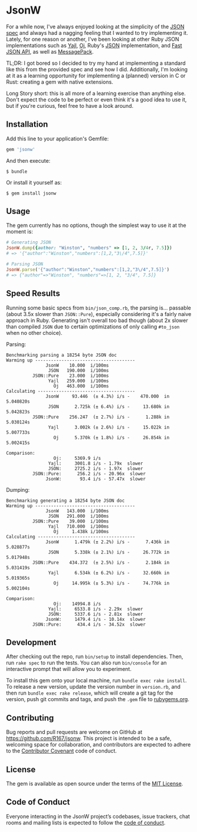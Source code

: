 # JsonW

For a while now, I've always enjoyed looking at the simplicity of the [JSON spec](http://www.json.org/)
and always had a nagging feeling that I wanted to try implementing it. Lately, for one reason or another,
I've been looking at other Ruby JSON implementations such as [Yajl](https://github.com/brianmario/yajl-ruby),
[Oj](https://github.com/ohler55/oj), Ruby's [JSON](https://github.com/flori/json) implementation, and
[Fast JSON API](https://github.com/Netflix/fast_jsonapi), as well as [MessagePack](https://github.com/msgpack/msgpack-ruby).

TL;DR: I got bored so I decided to try my hand at implementing a standard like this from the provided
spec and see how I did. Additionally, I'm looking at it as a learning opportunity for implementing a (planned)
version in C or Rust: creating a gem with native extensions.

Long Story short: this is all more of a learning exercise than anything else. Don't expect the code to
be perfect or even think it's a good idea to use it, but if you're curious, feel free to have a look around.

## Installation

Add this line to your application's Gemfile:

```ruby
gem 'jsonw'
```

And then execute:

    $ bundle

Or install it yourself as:

    $ gem install jsonw

## Usage

The gem currently has no options, though the simplest way to use it at the moment is:

```ruby
# Generating JSON
JsonW.dump({author: "Winston", "numbers" => [1, 2, 3/4r, 7.5]})
# => '{"author":"Winston","numbers":[1,2,"3\/4",7.5]}'

# Parsing JSON
JsonW.parse('{"author":"Winston","numbers":[1,2,"3\/4",7.5]}')
# => {"author"=>"Winston", "numbers"=>[1, 2, "3/4", 7.5]}
```

## Speed Results

Running some basic specs from `bin/json_comp.rb`, the parsing is... passable (about 3.5x slower than `JSON::Pure`),
especially considering it's a fairly naive approach in Ruby. Generating isn't overall too bad though (about 2x slower
than compiled `JSON` due to certain optimizations of only calling `#to_json` when no other choice).

Parsing:
```
Benchmarking parsing a 18254 byte JSON doc
Warming up --------------------------------------
               JsonW    10.000  i/100ms
                JSON   190.000  i/100ms
          JSON::Pure    23.000  i/100ms
                Yajl   259.000  i/100ms
                  Oj   463.000  i/100ms
Calculating -------------------------------------
               JsonW     93.446  (± 4.3%) i/s -    470.000  in   5.040820s
                JSON      2.725k (± 6.4%) i/s -     13.680k in   5.042823s
          JSON::Pure    256.247  (± 2.7%) i/s -      1.288k in   5.030124s
                Yajl      3.002k (± 2.6%) i/s -     15.022k in   5.007733s
                  Oj      5.370k (± 1.8%) i/s -     26.854k in   5.002415s

Comparison:
                  Oj:     5369.9 i/s
                Yajl:     3001.8 i/s - 1.79x  slower
                JSON:     2725.2 i/s - 1.97x  slower
          JSON::Pure:      256.2 i/s - 20.96x  slower
               JsonW:       93.4 i/s - 57.47x  slower
```

Dumping:
```
Benchmarking generating a 18254 byte JSON doc
Warming up --------------------------------------
               JsonW   143.000  i/100ms
                JSON   291.000  i/100ms
          JSON::Pure    39.000  i/100ms
                Yajl   710.000  i/100ms
                  Oj     1.438k i/100ms
Calculating -------------------------------------
               JsonW      1.479k (± 2.2%) i/s -      7.436k in   5.028877s
                JSON      5.338k (± 2.1%) i/s -     26.772k in   5.017948s
          JSON::Pure    434.372  (± 2.5%) i/s -      2.184k in   5.031419s
                Yajl      6.534k (± 6.2%) i/s -     32.660k in   5.019365s
                  Oj     14.995k (± 5.3%) i/s -     74.776k in   5.002104s

Comparison:
                  Oj:    14994.8 i/s
                Yajl:     6533.8 i/s - 2.29x  slower
                JSON:     5337.6 i/s - 2.81x  slower
               JsonW:     1479.4 i/s - 10.14x  slower
          JSON::Pure:      434.4 i/s - 34.52x  slower
```

## Development

After checking out the repo, run `bin/setup` to install dependencies. Then, run `rake spec` to run the tests. You can also run `bin/console` for an interactive prompt that will allow you to experiment.

To install this gem onto your local machine, run `bundle exec rake install`. To release a new version, update the version number in `version.rb`, and then run `bundle exec rake release`, which will create a git tag for the version, push git commits and tags, and push the `.gem` file to [rubygems.org](https://rubygems.org).

## Contributing

Bug reports and pull requests are welcome on GitHub at https://github.com/R167/jsonw. This project is intended to be a safe, welcoming space for collaboration, and contributors are expected to adhere to the [Contributor Covenant](http://contributor-covenant.org) code of conduct.

## License

The gem is available as open source under the terms of the [MIT License](https://opensource.org/licenses/MIT).

## Code of Conduct

Everyone interacting in the JsonW project’s codebases, issue trackers, chat rooms and mailing lists is expected to follow the [code of conduct](https://github.com/R167/jsonw/blob/master/CODE_OF_CONDUCT.md).

